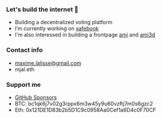 ### Let's build the internet 🚀

- Building a decentralized voting platform
- I’m currently working on [safebook](https://github.com/safebook/safebook)
- I'm also interessed in building a frontpage [ami](https://github.com/mjal/ami) and [ami3d](https://github.com/mjal/ami3d)

### Contact info

- maxime.lalisse@gmail.com
- mjal.eth

### Support me

- [GitHub Sponsors](https://github.com/sponsors/mjal/)
- BTC: bc1qk6j7v02g3rppx6m3w45y9u60vzftj7m0s6gzc2
- Eth: 0x121DE1D83b2b5D1C9c0958Aa0Cef1a6D4c0F70CF
